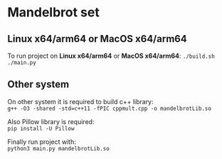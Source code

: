 # Mandelbrot set

## Linux x64/arm64 or MacOS x64/arm64

To run project on **Linux x64/arm64** or **MacOS x64/arm64**:
`./build.sh`  
`./main.py`

## Other system
On other system it is required to build c++ library:  
`g++ -O3 -shared -std=c++11 -fPIC cppmult.cpp -o mandelbrotLib.so`

Also Pillow library is required:  
`pip install -U Pillow`

Finally run project with:  
`python3 main.py mandelbrotLib.so`